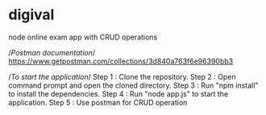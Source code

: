 # digival
node online exam app with CRUD operations

/*Postman documentation*/
https://www.getpostman.com/collections/3d840a763f6e96390bb3

/*To start the application*/
Step 1 : Clone the repository.
Step 2 : Open command prompt and open the cloned directory.
Step 3 : Run "npm install" to install the dependencies.
Step 4 : Run "node app.js" to start the application.
Step 5 : Use postman for CRUD operation
